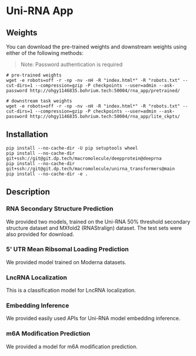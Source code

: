 # Uni-RNA App

## Weights

You can download the pre-trained weights and downstream weights using either of the following methods:

> Note: Password authentication is required

```shell
# pre-trained weights
wget -e robots=off -r -np -nv -nH -R "index.html*" -R "robots.txt" --cut-dirs=1 --compression=gzip -P checkpoints --user=admin --ask-password http://ohgy1146835.bohrium.tech:50004/rna_app/pretrained/

# downstream task weights
wget -e robots=off -r -np -nv -nH -R "index.html*" -R "robots.txt" --cut-dirs=1 --compression=gzip -P checkpoints --user=admin --ask-password http://ohgy1146835.bohrium.tech:50004/rna_app/lite_ckpts/
```

## Installation

```shell
pip install --no-cache-dir -U pip setuptools wheel
pip install --no-cache-dir git+ssh://git@git.dp.tech/macromolecule/deepprotein@deeprna
pip install --no-cache-dir git+ssh://git@git.dp.tech/macromolecule/unirna_transformers@main
pip install --no-cache-dir -e .
```


## Description

### RNA Secondary Structure Prediction

We provided two models, trained on the Uni-RNA 50% threshold secondary structure dataset and MXfold2 (RNAStralign) dataset. The test sets were also provided for download.

### 5' UTR Mean Ribsomal Loading Prediction

We provided model trained on Moderna datasets.

### LncRNA Localization

This is a classification model for LncRNA localization.

### Embedding Inference

We provided easily used APIs for Uni-RNA model embedding inference.

### m6A Modification Prediction

We provided a model for m6A modification prediction.